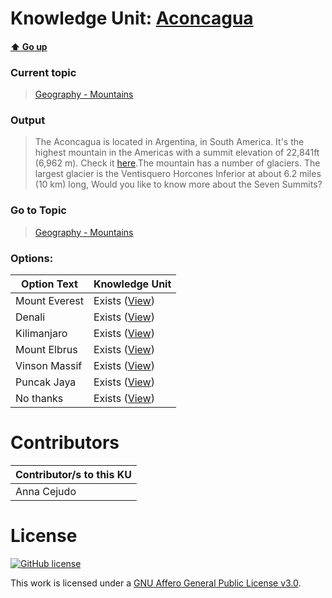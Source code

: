 # Knowledge Unit: [Aconcagua](../../knowledge_units/geography-mountains/aconcagua.md)

#### [:arrow_up: Go up](../../topics/geography-mountains.md)
### Current topic
> [Geography - Mountains](../../topics/geography-mountains.md)
### Output
> The Aconcagua is located in Argentina, in South America. It&#039;s the highest mountain in the Americas with a summit elevation of 22,841ft (6,962 m). Check it [here](https://en.wikipedia.org/wiki/File:Aconcagua2016.jpg).The mountain has a number of glaciers. The largest glacier is the Ventisquero Horcones Inferior at about 6.2 miles (10 km) long, Would you like to know more about the Seven Summits?
### Go to Topic
> [Geography - Mountains](../../topics/geography-mountains.md)

### Options: 

| Option Text | Knowledge Unit |
| - | - |  
| Mount Everest  |  Exists ([View](../../knowledge_units/geography-mountains/mount-everest.md))  |  
| Denali  |  Exists ([View](../../knowledge_units/geography-mountains/denali.md))  |  
| Kilimanjaro  |  Exists ([View](../../knowledge_units/geography-mountains/kilimanjaro.md))  |  
| Mount Elbrus  |  Exists ([View](../../knowledge_units/geography-mountains/mount-elbrus.md))  |  
| Vinson Massif  |  Exists ([View](../../knowledge_units/geography-mountains/vinson-massif.md))  |  
| Puncak Jaya  |  Exists ([View](../../knowledge_units/geography-mountains/puncak-jaya.md))  |  
| No thanks  |  Exists ([View](../../knowledge_units/geography-mountains/no-thanks.md))  | 

# Contributors

| Contributor/s to this KU |
| - | 
| Anna Cejudo |

# License
[![GitHub license](https://img.shields.io/github/license/inbrainz/cerebro)](https://github.com/inbrainz/cerebro/blob/master/LICENSE)

This work is licensed under a [GNU Affero General Public License v3.0](https://www.gnu.org/licenses/agpl-3.0.txt).